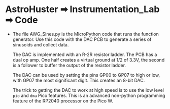 # AstroHuster ➡ Instrumentation_Lab ➡ Code
- The file AWG_Sines.py is the MicroPython code that runs the function 
  generator. Use this code with the DAC PCB to generate a series of 
  sinusoids and collect data.

  The DAC is implemented with an R-2R resistor ladder. The PCB has a dual
  op amp. One half creates a virtual ground at 1/2 of 3.3V, the second is
  a follower to buffer the output of the resistor ladder.

  The DAC can be used by setting the pins GP00 to GP07 to high or low, with
  GP07 the most significant digit. This creates an 8-bit DAC.

  The trick to getting the DAC to work at high speed is to use the low level
  `pio` and `dma` Pico features. This is an advanced non-python
  programming feature of the RP2040 processor on the Pico W.
